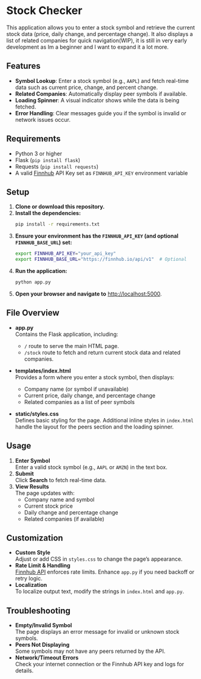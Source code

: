 # Stock Checker

This application allows you to enter a stock symbol and retrieve the current stock data (price, daily change, and percentage change). It also displays a list of related companies for quick navigation(WIP), it is still in very early development as Im a beginner and I want to expand it a lot more.

## Features

- **Symbol Lookup**: Enter a stock symbol (e.g., `AAPL`) and fetch real-time data such as current price, change, and percent change.
- **Related Companies**: Automatically display peer symbols if available.
- **Loading Spinner**: A visual indicator shows while the data is being fetched.
- **Error Handling**: Clear messages guide you if the symbol is invalid or network issues occur.

## Requirements

- Python 3 or higher  
- Flask (`pip install flask`)  
- Requests (`pip install requests`)  
- A valid [Finnhub](https://finnhub.io/) API Key set as `FINNHUB_API_KEY` environment variable

## Setup

1. **Clone or download this repository.**
2. **Install the dependencies:**
   ```bash
   pip install -r requirements.txt
   ```
3. **Ensure your environment has the `FINNHUB_API_KEY` (and optional `FINNHUB_BASE_URL`) set:**
   ```bash
   export FINNHUB_API_KEY="your_api_key"
   export FINNHUB_BASE_URL="https://finnhub.io/api/v1"  # Optional
   ```
4. **Run the application:**
   ```bash
   python app.py
   ```
5. **Open your browser and navigate to** [http://localhost:5000](http://localhost:5000).

## File Overview

- **app.py**  
  Contains the Flask application, including:
  - `/` route to serve the main HTML page.  
  - `/stock` route to fetch and return current stock data and related companies.

- **templates/index.html**  
  Provides a form where you enter a stock symbol, then displays:
  - Company name (or symbol if unavailable)
  - Current price, daily change, and percentage change
  - Related companies as a list of peer symbols

- **static/styles.css**  
  Defines basic styling for the page. Additional inline styles in `index.html` handle the layout for the peers section and the loading spinner.

## Usage

1. **Enter Symbol**  
   Enter a valid stock symbol (e.g., `AAPL` or `AMZN`) in the text box.
2. **Submit**  
   Click **Search** to fetch real-time data.
3. **View Results**  
   The page updates with:
   - Company name and symbol
   - Current stock price
   - Daily change and percentage change
   - Related companies (if available)

## Customization

- **Custom Style**  
  Adjust or add CSS in `styles.css` to change the page’s appearance.
- **Rate Limit & Handling**  
  [Finnhub API](https://finnhub.io/) enforces rate limits. Enhance `app.py` if you need backoff or retry logic.
- **Localization**  
  To localize output text, modify the strings in `index.html` and `app.py`.

## Troubleshooting

- **Empty/Invalid Symbol**  
  The page displays an error message for invalid or unknown stock symbols.
- **Peers Not Displaying**  
  Some symbols may not have any peers returned by the API.
- **Network/Timeout Errors**  
  Check your internet connection or the Finnhub API key and logs for details.
